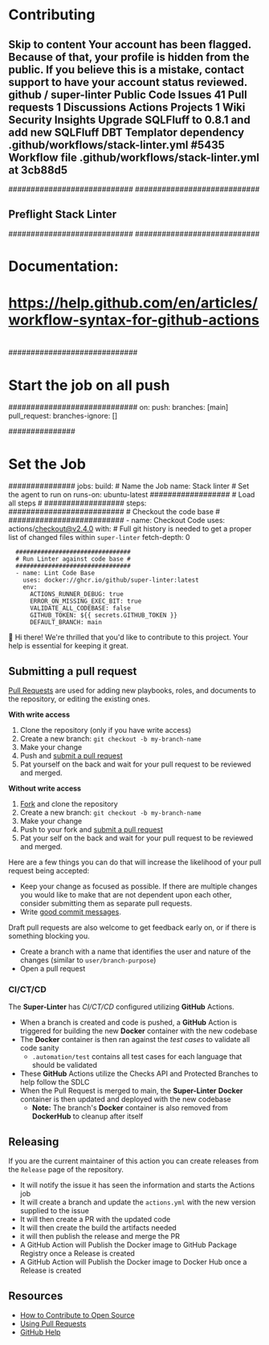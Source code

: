 # Contributing
Skip to content
Your account has been flagged.
Because of that, your profile is hidden from the public. If you believe this is a mistake, contact support to have your account status reviewed.
github
/
super-linter
Public
Code
Issues
41
Pull requests
1
Discussions
Actions
Projects
1
Wiki
Security
Insights
Upgrade SQLFluff to 0.8.1 and add new SQLFluff DBT Templator dependency
.github/workflows/stack-linter.yml #5435
Workflow file
.github/workflows/stack-linter.yml at 3cb88d5
---
############################
############################
## Preflight Stack Linter ##
############################
############################

#
# Documentation:
# https://help.github.com/en/articles/workflow-syntax-for-github-actions
#

#############################
# Start the job on all push #
#############################
on:
  push:
    branches: [main]
  pull_request:
    branches-ignore: []

###############
# Set the Job #
###############
jobs:
  build:
    # Name the Job
    name: Stack linter
    # Set the agent to run on
    runs-on: ubuntu-latest
    ##################
    # Load all steps #
    ##################
    steps:
      ##########################
      # Checkout the code base #
      ##########################
      - name: Checkout Code
        uses: actions/checkout@v2.4.0
        with:
          # Full git history is needed to get a proper list of changed files within `super-linter`
          fetch-depth: 0

      ################################
      # Run Linter against code base #
      ################################
      - name: Lint Code Base
        uses: docker://ghcr.io/github/super-linter:latest
        env:
          ACTIONS_RUNNER_DEBUG: true
          ERROR_ON_MISSING_EXEC_BIT: true
          VALIDATE_ALL_CODEBASE: false
          GITHUB_TOKEN: ${{ secrets.GITHUB_TOKEN }}
          DEFAULT_BRANCH: main

:wave: Hi there!
We're thrilled that you'd like to contribute to this project. Your help is essential for keeping it great.

## Submitting a pull request

[Pull Requests][pulls] are used for adding new playbooks, roles, and documents to the repository, or editing the existing ones.

**With write access**

1. Clone the repository (only if you have write access)
1. Create a new branch: `git checkout -b my-branch-name`
1. Make your change
1. Push and [submit a pull request][pr]
1. Pat yourself on the back and wait for your pull request to be reviewed and merged.

**Without write access**

1. [Fork][fork] and clone the repository
1. Create a new branch: `git checkout -b my-branch-name`
1. Make your change
1. Push to your fork and [submit a pull request][pr]
1. Pat your self on the back and wait for your pull request to be reviewed and merged.

Here are a few things you can do that will increase the likelihood of your pull request being accepted:

- Keep your change as focused as possible. If there are multiple changes you would like to make that are not dependent upon each other, consider submitting them as separate pull requests.
- Write [good commit messages](https://tbaggery.com/2008/04/19/a-note-about-git-commit-messages.html).

Draft pull requests are also welcome to get feedback early on, or if there is something blocking you.

- Create a branch with a name that identifies the user and nature of the changes (similar to `user/branch-purpose`)
- Open a pull request

### CI/CT/CD

The **Super-Linter** has _CI/CT/CD_ configured utilizing **GitHub** Actions.

- When a branch is created and code is pushed, a **GitHub** Action is triggered for building the new **Docker** container with the new codebase
- The **Docker** container is then ran against the _test cases_ to validate all code sanity
  - `.automation/test` contains all test cases for each language that should be validated
- These **GitHub** Actions utilize the Checks API and Protected Branches to help follow the SDLC
- When the Pull Request is merged to main, the **Super-Linter** **Docker** container is then updated and deployed with the new codebase
  - **Note:** The branch's **Docker** container is also removed from **DockerHub** to cleanup after itself

## Releasing

If you are the current maintainer of this action you can create releases from the `Release` page  of the repository.

- It will notify the issue it has seen the information and starts the Actions job
- It will create a branch and update the `actions.yml` with the new version supplied to the issue
- It will then create a PR with the updated code
- It will then create the build the artifacts needed
- it will then publish the release and merge the PR
- A GitHub Action will Publish the Docker image to GitHub Package Registry once a Release is created
- A GitHub Action will Publish the Docker image to Docker Hub once a Release is created

## Resources

- [How to Contribute to Open Source](https://opensource.guide/how-to-contribute/)
- [Using Pull Requests](https://docs.github.com/en/github/collaborating-with-pull-requests/proposing-changes-to-your-work-with-pull-requests/about-pull-requests)
- [GitHub Help](https://docs.github.com/en)

[pulls]: https://github.com/github/super-linter/pulls
[pr]: https://github.com/github/super-linter/compare
[fork]: https://github.com/github/super-linter/fork
